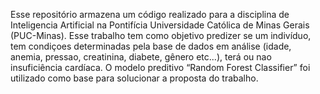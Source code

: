 Esse repositório armazena um código realizado para a disciplina de Inteligencia Artificial na Pontifícia Universidade Católica de Minas Gerais (PUC-Minas).
Esse trabalho tem como objetivo predizer se um indivíduo, tem condiçoes determinadas pela base de dados em análise (idade, anemia, pressao, creatinina, diabete, gênero
etc...), terá ou nao insuficiência cardíaca. O modelo preditivo “Random 
Forest Classifier” foi utilizado como base para solucionar a proposta do trabalho.
